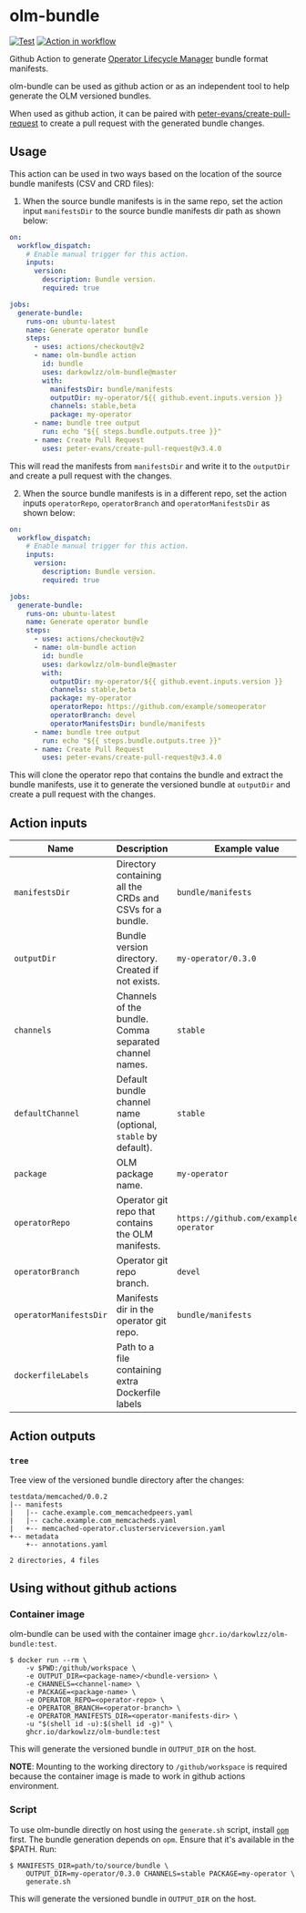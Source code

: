 # olm-bundle

[![Test](https://github.com/darkowlzz/olm-bundle/workflows/Test/badge.svg)](https://github.com/darkowlzz/olm-bundle/actions?query=workflow%3ATest)
[![Action in workflow](https://github.com/darkowlzz/olm-bundle/workflows/Action%20in%20workflow/badge.svg)](https://github.com/darkowlzz/olm-bundle/actions?query=workflow%3A%22Action+in+workflow%22)

Github Action to generate
[Operator Lifecycle Manager](olm.operatorframework.io/) bundle format
manifests.

olm-bundle can be used as github action or as an independent tool to help
generate the OLM versioned bundles.

When used as github action, it can be paired with
[peter-evans/create-pull-request](https://github.com/marketplace/actions/create-pull-request)
to create a pull request with the generated bundle changes.

## Usage

This action can be used in two ways based on the location of the source bundle
manifests (CSV and CRD files):

1. When the source bundle manifests is in the same repo, set the action input
   `manifestsDir` to the source bundle manifests dir path as shown below:

```yaml
on:
  workflow_dispatch:
    # Enable manual trigger for this action.
    inputs:
      version:
        description: Bundle version.
        required: true

jobs:
  generate-bundle:
    runs-on: ubuntu-latest
    name: Generate operator bundle
    steps:
      - uses: actions/checkout@v2
      - name: olm-bundle action
        id: bundle
        uses: darkowlzz/olm-bundle@master
        with:
          manifestsDir: bundle/manifests
          outputDir: my-operator/${{ github.event.inputs.version }}
          channels: stable,beta
          package: my-operator
      - name: bundle tree output
        run: echo "${{ steps.bundle.outputs.tree }}"
      - name: Create Pull Request
        uses: peter-evans/create-pull-request@v3.4.0
```

This will read the manifests from `manifestsDir` and write it to the
`outputDir` and create a pull request with the changes.

2. When the source bundle manifests is in a different repo, set the action
   inputs `operatorRepo`, `operatorBranch` and `operatorManifestsDir` as shown
   below:

```yaml
on:
  workflow_dispatch:
    # Enable manual trigger for this action.
    inputs:
      version:
        description: Bundle version.
        required: true

jobs:
  generate-bundle:
    runs-on: ubuntu-latest
    name: Generate operator bundle
    steps:
      - uses: actions/checkout@v2
      - name: olm-bundle action
        id: bundle
        uses: darkowlzz/olm-bundle@master
        with:
          outputDir: my-operator/${{ github.event.inputs.version }}
          channels: stable,beta
          package: my-operator
          operatorRepo: https://github.com/example/someoperator
          operatorBranch: devel
          operatorManifestsDir: bundle/manifests
      - name: bundle tree output
        run: echo "${{ steps.bundle.outputs.tree }}"
      - name: Create Pull Request
        uses: peter-evans/create-pull-request@v3.4.0
```

This will clone the operator repo that contains the bundle and extract the
bundle manifests, use it to generate the versioned bundle at `outputDir` and
create a pull request with the changes.

## Action inputs

| Name | Description | Example value |
| --- | --- | --- |
| `manifestsDir` | Directory containing all the CRDs and CSVs for a bundle. | `bundle/manifests` |
| `outputDir` | Bundle version directory. Created if not exists. | `my-operator/0.3.0` |
| `channels` | Channels of the bundle. Comma separated channel names. | `stable` |
| `defaultChannel` | Default bundle channel name (optional, `stable` by default). | `stable` |
| `package` | OLM package name. | `my-operator` |
| `operatorRepo` | Operator git repo that contains the OLM manifests. | `https://github.com/example/my-operator` |
| `operatorBranch` | Operator git repo branch. | `devel` |
| `operatorManifestsDir` | Manifests dir in the operator git repo. | `bundle/manifests` |
| `dockerfileLabels` | Path to a file containing extra Dockerfile labels |

## Action outputs

### `tree`

Tree view of the versioned bundle directory after the changes:

```console
testdata/memcached/0.0.2
|-- manifests
|   |-- cache.example.com_memcachedpeers.yaml
|   |-- cache.example.com_memcacheds.yaml
|   +-- memcached-operator.clusterserviceversion.yaml
+-- metadata
    +-- annotations.yaml

2 directories, 4 files
```

## Using without github actions

### Container image

olm-bundle can be used with the container image
`ghcr.io/darkowlzz/olm-bundle:test`.

```console
$ docker run --rm \
	-v $PWD:/github/workspace \
	-e OUTPUT_DIR=<package-name>/<bundle-version> \
	-e CHANNELS=<channel-name> \
	-e PACKAGE=<package-name> \
	-e OPERATOR_REPO=<operator-repo> \
	-e OPERATOR_BRANCH=<operator-branch> \
	-e OPERATOR_MANIFESTS_DIR=<operator-manifests-dir> \
	-u "$(shell id -u):$(shell id -g)" \
	ghcr.io/darkowlzz/olm-bundle:test
```

This will generate the versioned bundle in `OUTPUT_DIR` on the host.

**NOTE**: Mounting to the working directory to `/github/workspace` is required
because the container image is made to work in github actions environment.

### Script

To use olm-bundle directly on host using the `generate.sh` script, install
[`opm`](https://github.com/operator-framework/operator-registry) first. The
bundle generation depends on `opm`. Ensure that it's available in the $PATH.
Run:

```console
$ MANIFESTS_DIR=path/to/source/bundle \
	OUTPUT_DIR=my-operator/0.3.0 CHANNELS=stable PACKAGE=my-operator \
	generate.sh
```

This will generate the versioned bundle in `OUTPUT_DIR` on the host.
